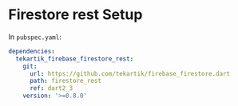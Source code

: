 # Firestore rest Setup

In `pubspec.yaml`:

```yaml
dependencies:
  tekartik_firebase_firestore_rest:
    git:
      url: https://github.com/tekartik/firebase_firestore.dart
      path: firestore_rest
      ref: dart2_3
    version: '>=0.8.0'
```